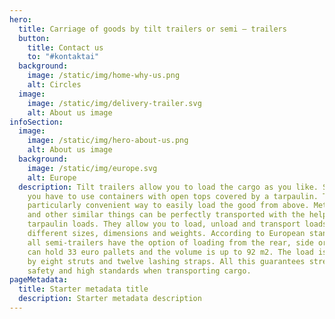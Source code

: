 ```yaml
---
hero:
  title: Carriage of goods by tilt trailers or semi – trailers
  button:
    title: Contact us
    to: "#kontaktai"
  background:
    image: /static/img/home-why-us.png
    alt: Circles
  image:
    image: /static/img/delivery-trailer.svg
    alt: About us image
infoSection:
  image:
    image: /static/img/hero-about-us.png
    alt: About us image
  background:
    image: /static/img/europe.svg
    alt: Europe
  description: Tilt trailers allow you to load the cargo as you like. Sometimes
    you have to use containers with open tops covered by a tarpaulin. This is a
    particularly convenient way to easily load the good from above. Metal, wood
    and other similar things can be perfectly transported with the help of
    tarpaulin loads. They allow you to load, unload and transport loads of
    different sizes, dimensions and weights. According to European standards,
    all semi-trailers have the option of loading from the rear, side or over. It
    can hold 33 euro pallets and the volume is up to 92 m2. The load is secured
    by eight struts and twelve lashing straps. All this guarantees strength,
    safety and high standards when transporting cargo.
pageMetadata:
  title: Starter metadata title
  description: Starter metadata description
---
```

